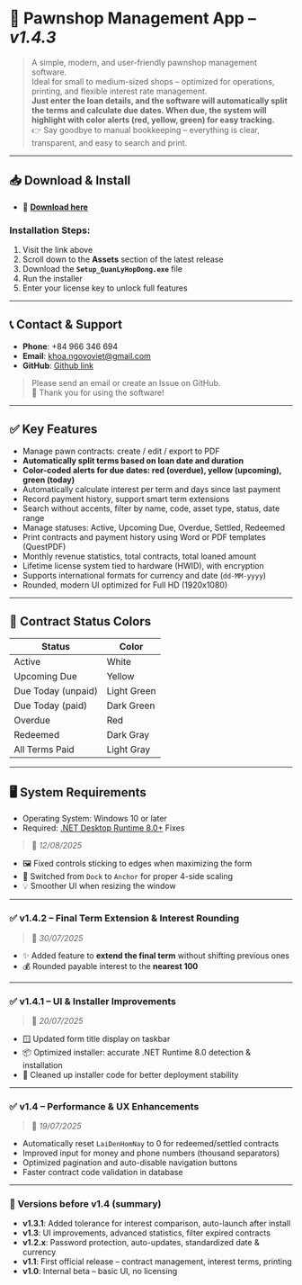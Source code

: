 # 📘 Pawnshop Management App – *v1.4.3*

> A simple, modern, and user-friendly pawnshop management software.  
> Ideal for small to medium-sized shops – optimized for operations, printing, and flexible interest rate management.  
> **Just enter the loan details, and the software will automatically split the terms and calculate due dates. When due, the system will highlight with color alerts (red, yellow, green) for easy tracking.**  
> 👉 Say goodbye to manual bookkeeping – everything is clear, transparent, and easy to search and print.

---

## 📥 Download & Install

- 🔗 [**Download here**](github.com/whoamilittl3fish/QuanLyHopDong/releases)

### Installation Steps:

1. Visit the link above  
2. Scroll down to the **Assets** section of the latest release  
3. Download the **`Setup_QuanLyHopDong.exe`** file  
4. Run the installer  
5. Enter your license key to unlock full features

---

## 📞 Contact & Support

- **Phone**: +84 966 346 694  
- **Email**: khoa.ngovoviet@gmail.com  
- **GitHub**: [Github link](https://github.com/whoamilittl3fish)

> Please send an email or create an Issue on GitHub.  
🙏 Thank you for using the software!

---

## ✅ Key Features

- Manage pawn contracts: create / edit / export to PDF
- **Automatically split terms based on loan date and duration**
- **Color-coded alerts for due dates: red (overdue), yellow (upcoming), green (today)**
- Automatically calculate interest per term and days since last payment
- Record payment history, support smart term extensions
- Search without accents, filter by name, code, asset type, status, date range
- Manage statuses: Active, Upcoming Due, Overdue, Settled, Redeemed
- Print contracts and payment history using Word or PDF templates (QuestPDF)
- Monthly revenue statistics, total contracts, total loaned amount
- Lifetime license system tied to hardware (HWID), with encryption
- Supports international formats for currency and date (`dd-MM-yyyy`)
- Rounded, modern UI optimized for Full HD (1920x1080)

---

## 🎨 Contract Status Colors

| Status                        | Color         |
|------------------------------|---------------|
| Active                       | White         |
| Upcoming Due                 | Yellow        |
| Due Today (unpaid)           | Light Green   |
| Due Today (paid)             | Dark Green    |
| Overdue                      | Red           |
| Redeemed                     | Dark Gray     |
| All Terms Paid               | Light Gray    |

---

## 🖥️ System Requirements

- Operating System: Windows 10 or later  
- Required: [.NET Desktop Runtime 8.0+](https://dotnet.microsoft.com/en-us/download/dotnet/thank-you/runtime-desktop-8.0.18-windows-x64-installer) Fixes  
> 📅 *12/08/2025*

- 🖼️ Fixed controls sticking to edges when maximizing the form
- 🔧 Switched from `Dock` to `Anchor` for proper 4-side scaling
- 💡 Smoother UI when resizing the window

---

### ✅ v1.4.2 – Final Term Extension & Interest Rounding  
> 📅 *30/07/2025*

- ✨ Added feature to **extend the final term** without shifting previous ones
- 💰 Rounded payable interest to the **nearest 100**

---

### ✅ v1.4.1 – UI & Installer Improvements  
> 📅 *20/07/2025*

- 🪟 Updated form title display on taskbar
- 📦 Optimized installer: accurate .NET Runtime 8.0 detection & installation
- 🧹 Cleaned up installer code for better deployment stability
---

### ✅ v1.4 – Performance & UX Enhancements  
> 📅 *19/07/2025*

- Automatically reset `LaiDenHomNay` to 0 for redeemed/settled contracts
- Improved input for money and phone numbers (thousand separators)
- Optimized pagination and auto-disable navigation buttons
- Faster contract code validation in database

---

### 🔹 Versions before v1.4 (summary)

- **v1.3.1**: Added tolerance for interest comparison, auto-launch after install  
- **v1.3**: UI improvements, advanced statistics, filter expired contracts  
- **v1.2.x**: Password protection, auto-updates, standardized date & currency  
- **v1.1**: First official release – contract management, interest terms, printing  
- **v1.0**: Internal beta – basic UI, no licensing
